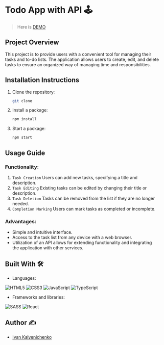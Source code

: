 # Todo App with API 🕹

> Here is [DEMO]()

## Project Overview

This project is to provide users with a convenient tool for managing their tasks and to-do lists.
The application allows users to create, edit, and delete tasks to ensure an organized way of managing time and responsibilities.

## Installation Instructions
1. Clone the repository:
    ```bash
    git clone 
    ```
2. Install a package:
    ```bash
    npm install
    ```
3. Start a package:
    ```bash
    npm start
    ```

## Usage Guide

### Functionality:

1. `Task Creation` Users can add new tasks, specifying a title and description.
2. `Task Editing` Existing tasks can be edited by changing their title or description.
3. `Task Deletion` Tasks can be removed from the list if they are no longer needed.
4. `Completion Marking` Users can mark tasks as completed or incomplete.

### Advantages:

- Simple and intuitive interface.
- Access to the task list from any device with a web browser.
- Utilization of an API allows for extending functionality and integrating the application with other services.

## Built With 🛠️
 - Languages:
   
  ![HTML5](https://ziadoua.github.io/m3-Markdown-Badges/badges/HTML/html1.svg)
  ![CSS3](https://ziadoua.github.io/m3-Markdown-Badges/badges/CSS/css1.svg)
  ![JavaScript](https://ziadoua.github.io/m3-Markdown-Badges/badges/Javascript/javascript1.svg)
  ![TypeScript](https://ziadoua.github.io/m3-Markdown-Badges/badges/TypeScript/typescript1.svg)
  
 - Frameworks and libraries:
   
  ![SASS](https://ziadoua.github.io/m3-Markdown-Badges/badges/Sass/sass1.svg)
  ![React](https://ziadoua.github.io/m3-Markdown-Badges/badges/React/react2.svg)
  
  
## Author ✍️
* [Ivan Kalyenichenko](https://github.com/vanya-kalyenichenko)
